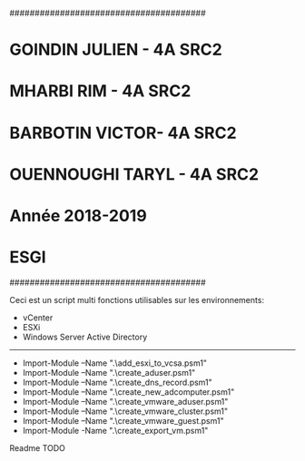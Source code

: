 #######################################
#       GOINDIN JULIEN - 4A SRC2      #
#       MHARBI  RIM    - 4A SRC2      #
#       BARBOTIN VICTOR- 4A SRC2      #
#     OUENNOUGHI TARYL - 4A SRC2      #
#           Année 2018-2019           #
#               ESGI                  #
#######################################

Ceci est un script multi fonctions utilisables sur les environnements:
- vCenter
- ESXi
- Windows Server Active Directory

---

- Import-Module –Name ".\add_esxi_to_vcsa.psm1"
- Import-Module –Name ".\create_aduser.psm1"
- Import-Module –Name ".\create_dns_record.psm1"
- Import-Module –Name ".\create_new_adcomputer.psm1"
- Import-Module –Name ".\create_vmware_aduser.psm1"
- Import-Module –Name ".\create_vmware_cluster.psm1"
- Import-Module –Name ".\create_vmware_guest.psm1"
- Import-Module -Name ".\create_export_vm.psm1"



Readme TODO